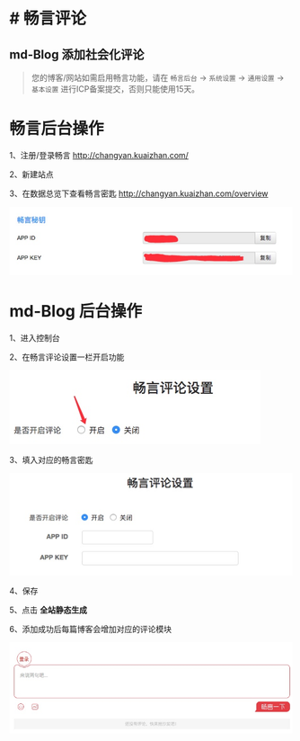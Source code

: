 # # 畅言评论

## md-Blog 添加社会化评论

> 您的博客/网站如需启用畅言功能，请在 `畅言后台` → `系统设置` → `通用设置` → `基本设置` 进行ICP备案提交，否则只能使用15天。

# 畅言后台操作

1、注册/登录畅言 http://changyan.kuaizhan.com/

2、新建站点

3、在数据总览下查看畅言密匙 http://changyan.kuaizhan.com/overview

![IMAGE](resources/8209BC803713E2EA5AC691498B69DBF2.jpg)

# md-Blog 后台操作

1、进入控制台

2、在畅言评论设置一栏开启功能

![IMAGE](resources/3B8F002D2C81101600462E2E7952FD78.jpg)

3、填入对应的畅言密匙

![IMAGE](resources/53195307B7DBD8990BC19AF2D2A2EE91.jpg)

4、保存

5、点击 **全站静态生成**

6、添加成功后每篇博客会增加对应的评论模块

![IMAGE](resources/9726F74EE2D73E6DEF4A55365F3077F6.jpg)